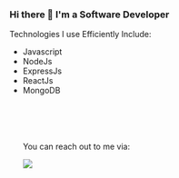 ### Hi there 👋 I'm a Software Developer

<!--
**GreenAbayomi/GreenAbayomi** is a ✨ _special_ ✨ repository because its `README.md` (this file) appears on your GitHub profile.

Here are some ideas to get you started:

- 🔭 I’m currently working on ...
- 🌱 I’m currently learning ...
- 👯 I’m looking to collaborate on ...
- 🤔 I’m looking for help with ...
- 💬 Ask me about ...
- 📫 How to reach me: ...
- 😄 Pronouns: ...
- ⚡ Fun fact: ...
-->
<p> Technologies I use Efficiently Include: </p>
<ul>
  <li> Javascript </li>
  <li> NodeJs </li>
  <li> ExpressJs </li>
  <li> ReactJs </li>
  <li> MongoDB </li>
  <br><br><br><br>
  <p> You can reach out to me via: </p>
  <a href= "https://twitter.com/green_abayomi" target= _blank><img src= "twitter-logo-2429.png"> </a>
